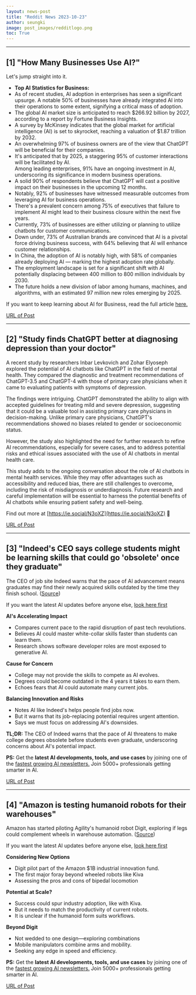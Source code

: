 ```yaml
---
layout: news-post
title: "Reddit News 2023-10-23"
author: seungki
image: post_images/redditlogo.png
toc: True
---
```

---
## [1] "How Many Businesses Use AI?"
Let's jump straight into it.

* **Top AI Statistics for Business:**
* As of recent studies, AI adoption in enterprises has seen a significant upsurge. A notable 50% of businesses have already integrated AI into their operations to some extent, signifying a critical mass of adoption.
* The global AI market size is anticipated to reach $266.92 billion by 2027, according to a report by Fortune Business Insights.
* A survey by McKinsey indicates that the global market for artificial intelligence (AI) is set to skyrocket, reaching a valuation of $1.87 trillion by 2032.
* An overwhelming 97% of business owners are of the view that ChatGPT will be beneficial for their companies.
* It's anticipated that by 2025, a staggering 95% of customer interactions will be facilitated by AI.  
Among leading enterprises, 91% have an ongoing investment in AI, underscoring its significance in modern business operations.
* A solid 90% of respondents believe that ChatGPT will cast a positive impact on their businesses in the upcoming 12 months.
* Notably, 92% of businesses have witnessed measurable outcomes from leveraging AI for business operations.
* There's a prevalent concern among 75% of executives that failure to implement AI might lead to their business closure within the next five years.
* Currently, 73% of businesses are either utilizing or planning to utilize chatbots for customer communications.
* Down under, 73% of Australian brands are convinced that AI is a pivotal force driving business success, with 64% believing that AI will enhance customer relationships.
* In China, the adoption of AI is notably high, with 58% of companies already deploying AI — marking the highest adoption rate globally.
* The employment landscape is set for a significant shift with AI potentially displacing between 400 million to 800 million individuals by 2030.
* The future holds a new division of labor among humans, machines, and algorithms, with an estimated 97 million new roles emerging by 2025.

If you want to keep learning about AI for Business, read the full article [here.](https://www.godofprompt.ai/blog/how-many-businesses-use-ai) 

[URL of Post](https://www.reddit.com/r/ArtificialInteligence/comments/17bxgww/how_many_businesses_use_ai/)

---
## [2] "Study finds ChatGPT better at diagnosing depression than your doctor"
A recent study by researchers Inbar Levkovich and Zohar Elyoseph explored the potential of AI chatbots like ChatGPT in the field of mental health. They compared the diagnostic and treatment recommendations of ChatGPT-3.5 and ChatGPT-4 with those of primary care physicians when it came to evaluating patients with symptoms of depression.  
  
The findings were intriguing. ChatGPT demonstrated the ability to align with accepted guidelines for treating mild and severe depression, suggesting that it could be a valuable tool in assisting primary care physicians in decision-making. Unlike primary care physicians, ChatGPT's recommendations showed no biases related to gender or socioeconomic status.  
  
However, the study also highlighted the need for further research to refine AI recommendations, especially for severe cases, and to address potential risks and ethical issues associated with the use of AI chatbots in mental health care.  
  
This study adds to the ongoing conversation about the role of AI chatbots in mental health services. While they may offer advantages such as accessibility and reduced bias, there are still challenges to overcome, including the risk of misdiagnosis or underdiagnosis. Future research and careful implementation will be essential to harness the potential benefits of AI chatbots while ensuring patient safety and well-being.  
  
Find out more at [https://ie.social/N3oXZ](https://ie.social/N3oXZ) 🚀

[URL of Post](https://www.reddit.com/r/ArtificialInteligence/comments/179uawb/study_finds_chatgpt_better_at_diagnosing/)

---
## [3] "Indeed's CEO says college students might be learning skills that could go 'obsolete' once they graduate"
The CEO of job site Indeed warns that the pace of AI advancement means graduates may find their newly acquired skills outdated by the time they finish school. ([Source](https://www.businessinsider.com/indeed-ceo-ai-chatgpt-could-make-college-skills-obsolete-2023-9))

If you want the latest AI updates before anyone else, [look here first](https://www.theedge.so/subscribe)

**AI's Accelerating Impact**

* Compares current pace to the rapid disruption of past tech revolutions.
* Believes AI could master white-collar skills faster than students can learn them.
* Research shows software developer roles are most exposed to generative AI.

**Cause for Concern**

* College may not provide the skills to compete as AI evolves.
* Degrees could become outdated in the 4 years it takes to earn them.
* Echoes fears that AI could automate many current jobs.

**Balancing Innovation and Risks**

* Notes AI like Indeed's helps people find jobs now.
* But it warns that its job-replacing potential requires urgent attention.
* Says we must focus on addressing AI's downsides.

**TL;DR:** The CEO of Indeed warns that the pace of AI threatens to make college degrees obsolete before students even graduate, underscoring concerns about AI's potential impact.

**PS:** Get the **latest AI developments, tools, and use cases** by joining one of the [fastest growing AI newsletters.](https://www.theedge.so/subscribe) Join 5000+ professionals getting smarter in AI.

[URL of Post](https://www.reddit.com/r/ArtificialInteligence/comments/178k92x/indeeds_ceo_says_college_students_might_be/)

---
## [4] "Amazon is testing humanoid robots for their warehouses"
Amazon has started piloting Agility's humanoid robot Digit, exploring if legs could complement wheels in warehouse automation. ([Source](https://techcrunch.com/2023/10/21/humanoid-robots-face-their-first-major-test-with-amazons-digit-pilots/))

If you want the latest AI updates before anyone else, [look here first](https://www.theedge.so/subscribe)

**Considering New Options**

* Digit pilot part of the Amazon $1B industrial innovation fund.
* The first major foray beyond wheeled robots like Kiva
* Assessing the pros and cons of bipedal locomotion

**Potential at Scale?**

* Success could spur industry adoption, like with Kiva.
* But it needs to match the productivity of current robots.
* It is unclear if the humanoid form suits workflows.

**Beyond Digit**

* Not wedded to one design—exploring combinations
* Mobile manipulators combine arms and mobility.
* Seeking any edge in speed and efficiency.

**PS:** Get the **latest AI developments, tools, and use cases** by joining one of the [fastest growing AI newsletters.](https://www.theedge.so/subscribe) Join 5000+ professionals getting smarter in AI.

[URL of Post](https://www.reddit.com/r/ArtificialInteligence/comments/17ditgp/amazon_is_testing_humanoid_robots_for_their/)

